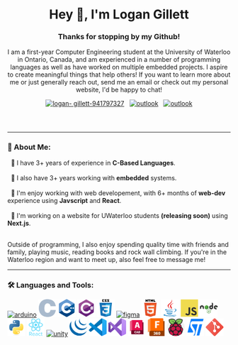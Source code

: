 <header>
  <h1 align="center">Hey 👋, I'm Logan Gillett</h1>
<h3 align="center">Thanks for stopping by my Github!</h3>
  <p align="center">I am a first-year Computer Engineering student at the University of Waterloo in Ontario, Canada, and am experienced in a number of programming languages as well as have worked on multiple embedded projects. I aspire to create meaningful things that help others! If you want to learn more about me or just generally reach out, send me an email or check out my personal website, I'd be happy to chat!</p>
  <p align="center"><a href="https://linkedin.com/in/logan-gillett-941797327" target="blank"><img src="https://raw.githubusercontent.com/rahuldkjain/github-profile-readme-generator/master/src/images/icons/Social/linked-in-alt.svg" alt="logan-            gillett-941797327" height="30" width="40" /></a> 
    &nbsp;
       <a href="mailto:l2gillet@uwaterloo.ca" target="_blank" rel="noreferrer"><img src="https://upload.wikimedia.org/wikipedia/commons/d/df/Microsoft_Office_Outlook_%282018%E2%80%93present%29.svg" alt="outlook" width="40" height="33"/></a>
    &nbsp;
    <a href="https://www.lgillett.com/" target="_blank" rel="noreferrer"><img src="https://upload.wikimedia.org/wikipedia/commons/d/df/Microsoft_Office_Outlook_%282018%E2%80%93present%29.svg" alt="outlook" width="40" height="33"/></a>
  </p>
</header>
<main>
  <hr>
  <h3>🔭 About Me:</h3>
  <div class="write-stats">&nbsp;
    🔹 I have 3+ years of experience in <strong>C-Based Languages</strong>. <br><br>&nbsp;
    🔹 I also have 3+ years working with <strong>embedded</strong> systems. <br><br>&nbsp;
    🔹 I'm enjoy working with web developement, with 6+ months of <strong>web-dev</strong> experience using <strong>Javscript</strong> and <strong>React</strong>. <br><br>&nbsp;
    🔹 I'm working on a website for UWaterloo students <strong>(releasing soon)</strong> using <strong>Next.js</strong>. <br><br>
  <p>Outside of programming, I also enjoy spending quality time with friends and family, playing music, reading books and rock wall climbing. If you're in the Waterloo region and want to meet up, also feel free to message me!</p>
  </div>
      <hr>
  <div class="languages-tools">
      <h3 align="left">🛠️ Languages and Tools:</h3>
      <p align="left"> 
      <a href="https://www.arduino.cc/" target="_blank" rel="noreferrer"><img src="https://cdn.worldvectorlogo.com/logos/arduino-1.svg" alt="arduino" width="40" height="40"/></a> 
      <a href="https://www.cprogramming.com/" target="_blank" rel="noreferrer"><img src="https://raw.githubusercontent.com/devicons/devicon/master/icons/c/c-original.svg" alt="c" width="40" height="40"/></a> 
      <a href="https://www.w3schools.com/cpp/" target="_blank" rel="noreferrer"><img src="https://raw.githubusercontent.com/devicons/devicon/master/icons/cplusplus/cplusplus-original.svg" alt="cplusplus" width="40" height="40"/></a> 
      <a href="https://www.w3schools.com/cs/" target="_blank" rel="noreferrer"><img src="https://raw.githubusercontent.com/devicons/devicon/master/icons/csharp/csharp-original.svg" alt="csharp" width="40" height="40"/></a> 
      <a href="https://www.w3schools.com/css/" target="_blank" rel="noreferrer"><img src="https://raw.githubusercontent.com/devicons/devicon/master/icons/css3/css3-original-wordmark.svg" alt="css3" width="40" height="40"/></a> 
      <a href="https://www.figma.com/" target="_blank" rel="noreferrer"><img src="https://www.vectorlogo.zone/logos/figma/figma-icon.svg" alt="figma" width="40" height="40"/></a> 
      <a href="https://www.w3.org/html/" target="_blank" rel="noreferrer"><img src="https://raw.githubusercontent.com/devicons/devicon/master/icons/html5/html5-original-wordmark.svg" alt="html5" width="40" height="40"/></a> 
      <a href="https://www.java.com" target="_blank" rel="noreferrer"><img src="https://raw.githubusercontent.com/devicons/devicon/master/icons/java/java-original.svg" alt="java" width="40" height="40"/></a> 
      <a href="https://developer.mozilla.org/en-US/docs/Web/JavaScript" target="_blank" rel="noreferrer"><img src="https://raw.githubusercontent.com/devicons/devicon/master/icons/javascript/javascript-original.svg" alt="javascript" width="40"             height="40"/></a> 
      <a href="https://nodejs.org" target="_blank" rel="noreferrer"><img src="https://raw.githubusercontent.com/devicons/devicon/master/icons/nodejs/nodejs-original-wordmark.svg" alt="nodejs" width="40" height="40"/></a> 
      <a href="https://www.python.org" target="_blank" rel="noreferrer"><img src="https://raw.githubusercontent.com/devicons/devicon/master/icons/python/python-original.svg" alt="python" width="40" height="40"/></a> 
      <a href="https://reactjs.org/" target="_blank" rel="noreferrer"><img src="https://raw.githubusercontent.com/devicons/devicon/master/icons/react/react-original-wordmark.svg" alt="react" width="40" height="40"/></a> 
      <a href="https://unity.com/" target="_blank" rel="noreferrer"><img src="https://www.vectorlogo.zone/logos/unity3d/unity3d-icon.svg" alt="unity" width="40" height="40"/></a>
      <a href="https://www.w3schools.com/jquery/default.asp" target="_blank" rel="noreferrer"><img src="jquery-icon.svg" alt="jQuery" width="40" height="40"/></a> 
      <a href="https://code.visualstudio.com/" target="_blank" rel="noreferrer"><img src="vscode.png" alt="Visual Studio Code" width="40" height="40"/></a>
      <a href="https://visualstudio.microsoft.com/fr/vs/" target="_blank" rel="noreferrer"><img src="vs2022.png" alt="Visual Studio 2022" width="40" height="40"/></a>
      <a href="https://web.autocad.com/login" target="_blank" rel="noreferrer"><img src="autocad.png" alt="AutoCAD" width="40" height="40"/></a>
      <a href="https://www.autodesk.com/ca-en/products/fusion-360/overview?term=1-YEAR&tab=subscription" target="_blank" rel="noreferrer"><img src="fusion360.png" alt="Fusion-360" width="40" height="40"/></a>
      <a href="https://www.raspberrypi.com/documentation/" target="_blank" rel="noreferrer"><img src="raspberry-pi.png" alt="Raspberry-Pi" width="40" height="40"/></a>
      <a href="https://stm32world.com/wiki/STM32_Official_Documentation" target="_blank" rel="noreferrer"><img src="stm32.png" alt="STM32" width="40" height="40"/></a>
      <a href="https://git-scm.com/doc" target="_blank" rel="noreferrer"><img src="git.png" alt="Git" width="40" height="40"/></a> </p>
  </div>
</main>
<footer>
    <!-- statsforgit.com stuff -->
  <div align="center">
    <!-- <img src="https://greptile-stats.vercel.app/api/widget/logagill489/stats"> -->
    <!-- <img src="https://greptile-stats.vercel.app/api/widget/logagill489/contributions"> -->
    <!-- <img src="https://greptile-stats.vercel.app/api/widget/logagill489/quirk"> -->
  </div>
</footer>
